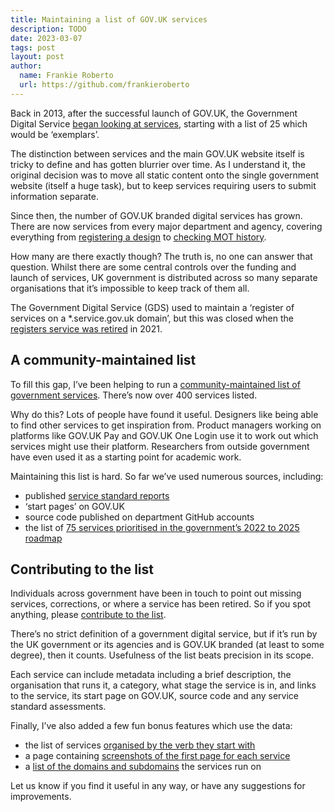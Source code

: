 ```yaml
---
title: Maintaining a list of GOV.UK services
description: TODO
date: 2023-03-07
tags: post
layout: post
author:
  name: Frankie Roberto
  url: https://github.com/frankieroberto
---
```


Back in 2013, after the successful launch of GOV.UK, the Government Digital Service [began looking at services](https://gds.blog.gov.uk/2013/07/17/the-pivot-from-publishing-to-transactions/), starting with a list of 25 which would be ‘exemplars’.

The distinction between services and the main GOV.UK website itself is tricky to define and has gotten blurrier over time. As I understand it, the original decision was to move all static content onto the single government website (itself a huge task), but to keep services requiring users to submit information separate.

Since then, the number of GOV.UK branded digital services has grown. There are now services from every major department and agency, covering everything from [registering a design](https://www.gov.uk/register-a-design/send-your-application) to [checking MOT history](https://www.gov.uk/check-mot-history).

How many are there exactly though? The truth is, no one can answer that question. Whilst there are some central controls over the funding and launch of services, UK government is distributed across so many separate organisations that it’s impossible to keep track of them all.

The Government Digital Service (GDS) used to maintain a ‘register of services on a *.service.gov.uk domain’, but this was closed when the [registers service was retired](https://dataingovernment.blog.gov.uk/2021/02/18/new-guidance-for-publishing-data/) in 2021.

## A community-maintained list

To fill this gap, I’ve been helping to run a [community-maintained list of government services](https://govuk-digital-services.herokuapp.com). There’s now over 400 services listed.

Why do this? Lots of people have found it useful. Designers like being able to find other services to get inspiration from. Product managers working on platforms like GOV.UK Pay and GOV.UK One Login use it to work out which services might use their platform. Researchers from outside government have even used it as a starting point for academic work.

Maintaining this list is hard. So far we’ve used numerous sources, including:

* published [service standard reports](https://www.gov.uk/service-standard-reports)
* ‘start pages’ on GOV.UK
* source code published on department GitHub accounts
* the list of [75 services prioritised in the government’s 2022 to 2025 roadmap](https://www.gov.uk/government/publications/roadmap-for-digital-and-data-2022-to-2025/transforming-for-a-digital-future-2022-to-2025-roadmap-for-digital-and-data)

## Contributing to the list

Individuals across government have been in touch to point out missing services, corrections, or where a service has been retired. So if you spot anything, please [contribute to the list](https://govuk-digital-services.herokuapp.com/contribute).

There’s no strict definition of a government digital service, but if it’s run by the UK government or its agencies and is GOV.UK branded (at least to some degree), then it counts. Usefulness of the list beats precision in its scope.

Each service can include metadata including a brief description, the organisation that runs it, a category, what stage the service is in, and links to the service, its start page on GOV.UK, source code and any service standard assessments.

Finally, I’ve also added a few fun bonus features which use the data:

* the list of services [organised by the verb they start with](https://govuk-digital-services.herokuapp.com/verbs)
* a page containing [screenshots of the first page for each service](https://govuk-digital-services.herokuapp.com/screenshots)
* a [list of the domains and subdomains](https://govuk-digital-services.herokuapp.com/domains) the services run on

Let us know if you find it useful in any way, or have any suggestions for improvements.
